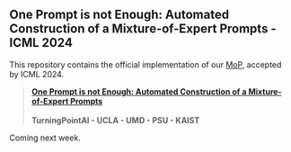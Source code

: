## One Prompt is not Enough: Automated Construction of a Mixture-of-Expert Prompts - ICML 2024

This repository contains the official implementation of our [MoP](https://arxiv.org/abs/), accepted by ICML 2024.

> [**One Prompt is not Enough: Automated Construction of a Mixture-of-Expert Prompts**](https://arxiv.org/abs/)   
> <br>**TurningPointAI - UCLA - UMD - PSU - KAIST**<br>

Coming next week.
